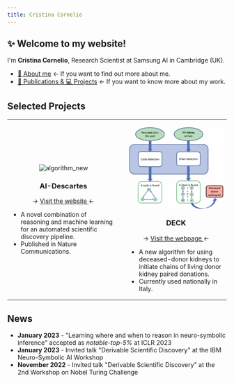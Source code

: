 ```yaml
---
title: Cristina Cornelio
---
```


## ✨ Welcome to my website! 
I'm **Cristina Cornelio**, Research Scientist at Samsung AI in Cambridge (UK). 
* <a href="https://corneliocristina.github.io/about.html" style="display: inline" > 👤 About me</a> &larr; If you want to find out more about me.
* <a href="https://corneliocristina.github.io/publications.html" style="display: inline" class="button"> 📖 Publications & 💻 Projects</a> &larr; If you want to know more about my work.


## Selected Projects

<table>
   <tr>
      <td>
            <p align="center"> <img align="center" width="300" src="figures/Figure1.png" alt="algorithm_new"/> </p> 
            <h3 align="center" > AI-Descartes </h3>
         <p align="center">  &rarr; <a href="https://ai-descartes.github.io/"> Visit the website </a> &larr; </p>
            <ul>
               <li> A novel combination of reasoning and machine learning for an automated scientific discovery pipeline. </li>
               <li> Published in Nature Communications. </li>
            </ul> 
      </td>
      <td> </td>
      <td> 
            <p align="center"> <img align="center" width="300" src="figures/algorithm_new.png" alt="algorithm_new"/> </p> 
            <h3 align="center"> DECK </h3>
            <p align="center"> &rarr; <a href="https://corneliocristina.github.io/DECK.html"> Visit the webpage </a> &larr; </p>
            <ul>
               <li> A new algorithm for using deceased-donor kidneys to initiate chains of living donor kidney paired donations. </li>
               <li> Currently used nationally in Italy. </li>
         </ul>
      </td>
   </tr>
</table>

## News 

* **January 2023** - "Learning where and when to reason in neuro-symbolic inference" accepted as *notable-top-5%* at ICLR 2023
* **January 2023** - Invited talk "Derivable Scientific Discovery" at the IBM Neuro-Symbolic AI Workshop
* **November 2022** - Invited talk "Derivable Scientific Discovery" at the 2nd Workshop on Nobel Turing Challenge
